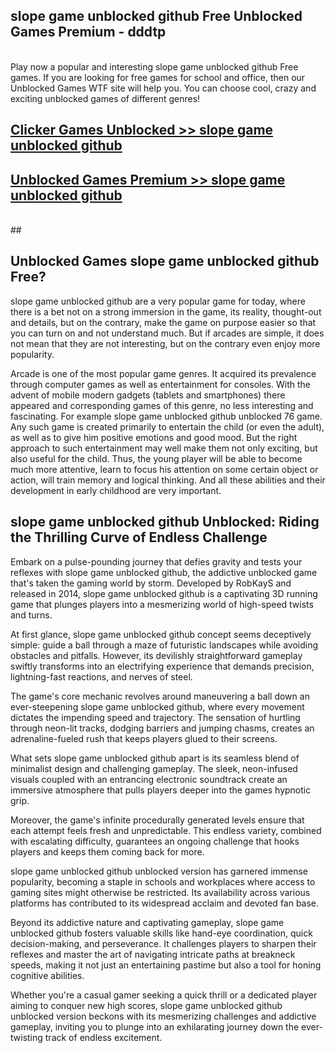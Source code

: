 ## slope game unblocked github Free Unblocked Games Premium - dddtp <br>
<br>
Play now a popular and interesting slope game unblocked github Free games. If you are looking for free games for school and office, then our Unblocked Games WTF site will help you. You can choose cool, crazy and exciting unblocked games of different genres!


##  [Clicker Games Unblocked >> slope game unblocked github](http://freeplayer.one?title=slope_game_unblocked_github&ref=05)

##  [Unblocked Games Premium >> slope game unblocked github](http://freeplayer.one?title=slope_game_unblocked_github&ref=05)
  <br>
  ##



## Unblocked Games slope game unblocked github Free?

slope game unblocked github are a very popular game for today, where there is a bet not on a strong immersion in the game, its reality, thought-out and details, but on the contrary, make the game on purpose easier so that you can turn on and not understand much. But if arcades are simple, it does not mean that they are not interesting, but on the contrary even enjoy more popularity.

Arcade is one of the most popular game genres. It acquired its prevalence through computer games as well as entertainment for consoles. With the advent of mobile modern gadgets (tablets and smartphones) there appeared and corresponding games of this genre, no less interesting and fascinating. For example slope game unblocked github unblocked 76 game. Any such game is created primarily to entertain the child (or even the adult), as well as to give him positive emotions and good mood. But the right approach to such entertainment may well make them not only exciting, but also useful for the child. Thus, the young player will be able to become much more attentive, learn to focus his attention on some certain object or action, will train memory and logical thinking. And all these abilities and their development in early childhood are very important.

##  slope game unblocked github Unblocked: Riding the Thrilling Curve of Endless Challenge

Embark on a pulse-pounding journey that defies gravity and tests your reflexes with slope game unblocked github, the addictive unblocked game that's taken the gaming world by storm. Developed by RobKayS and released in 2014, slope game unblocked github is a captivating 3D running game that plunges players into a mesmerizing world of high-speed twists and turns.

At first glance, slope game unblocked github concept seems deceptively simple: guide a ball through a maze of futuristic landscapes while avoiding obstacles and pitfalls. However, its devilishly straightforward gameplay swiftly transforms into an electrifying experience that demands precision, lightning-fast reactions, and nerves of steel.

The game's core mechanic revolves around maneuvering a ball down an ever-steepening slope game unblocked github, where every movement dictates the impending speed and trajectory. The sensation of hurtling through neon-lit tracks, dodging barriers and jumping chasms, creates an adrenaline-fueled rush that keeps players glued to their screens.

What sets slope game unblocked github apart is its seamless blend of minimalist design and challenging gameplay. The sleek, neon-infused visuals coupled with an entrancing electronic soundtrack create an immersive atmosphere that pulls players deeper into the games hypnotic grip.

Moreover, the game's infinite procedurally generated levels ensure that each attempt feels fresh and unpredictable. This endless variety, combined with escalating difficulty, guarantees an ongoing challenge that hooks players and keeps them coming back for more.

slope game unblocked github unblocked version has garnered immense popularity, becoming a staple in schools and workplaces where access to gaming sites might otherwise be restricted. Its availability across various platforms has contributed to its widespread acclaim and devoted fan base.

Beyond its addictive nature and captivating gameplay, slope game unblocked github fosters valuable skills like hand-eye coordination, quick decision-making, and perseverance. It challenges players to sharpen their reflexes and master the art of navigating intricate paths at breakneck speeds, making it not just an entertaining pastime but also a tool for honing cognitive abilities.

Whether you're a casual gamer seeking a quick thrill or a dedicated player aiming to conquer new high scores, slope game unblocked github unblocked version beckons with its mesmerizing challenges and addictive gameplay, inviting you to plunge into an exhilarating journey down the ever-twisting track of endless excitement.